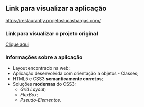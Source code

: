 ## Link para visualizar a aplicação
<https://restaurantly.projetoslucasbargas.com/>

### Link para visualizar o projeto original
[Clique aqui](https://bootstrapmade.com/demo/Restaurantly/)

### Informações sobre a aplicação
* Layout encontrado na web; 
* Aplicação desenvolvida com orientação a objetos - Classes;
* HTML5 e CSS3 **semanticamente corretos**;
* Soluções **modernas** do CSS3: 
    * *Grid Layout*;
    * *FlexBox*;
    * *Pseudo-Elementos.*